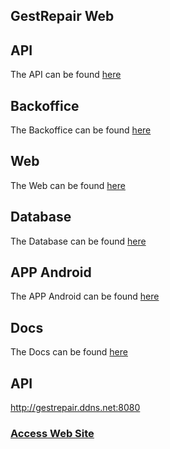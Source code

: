 ## GestRepair Web

## API
The API can be found [here](https://github.com/GestRepair/GestRepairAPI)

## Backoffice
The Backoffice can be found [here](https://github.com/GestRepair/GestRepairBackOffice)

## Web
The Web can be found [here](https://github.com/GestRepair/GestRepairWeb)

## Database
The Database can be found [here](https://github.com/GestRepair/GestRepairDB)

## APP Android
The APP Android can be found [here](https://github.com/GestRepair/GestRepairAPPAndroid)

## Docs
The Docs can be found [here](https://github.com/GestRepair/GestRepairDocs)

## API
http://gestrepair.ddns.net:8080

### [Access Web Site](http://gestrepair.ddns.net)
